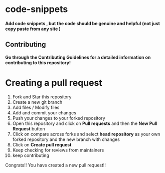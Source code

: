 # code-snippets

#### Add code snippets , but the code should be genuine and helpful (not just copy paste from any site )

## Contributing

#### Go through the Contributing Guidelines for a detailed information on contributing to this repository!


# Creating a pull request

1. Fork and Star this repository
2. Create a new git branch
3. Add files / Modify files
4. Add and commit your changes
5. Push your changes to your forked repository
6. Open this repository and click on **Pull requests** and then the **New Pull Request** button
7. Click on compare across forks and select **head repository** as your own forked repository and the new branch with changes
8. Click on **Create pull request**
9. Keep checking for reviews from maintainers
10. keep contributing

Congrats!! You have created a new pull request!!

